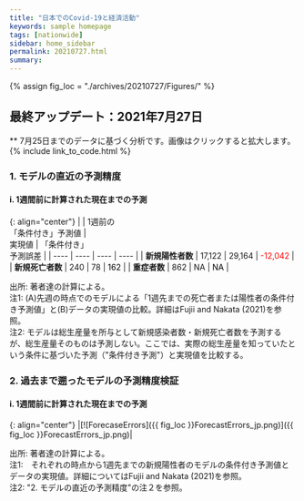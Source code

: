 ```yaml
---
title: "日本でのCovid-19と経済活動"
keywords: sample homepage
tags: [nationwide]
sidebar: home_sidebar
permalink: 20210727.html
summary:
---
```


{% assign fig_loc = "./archives/20210727/Figures/" %}

## 最終アップデート：2021年7月27日
** 7月25日までのデータに基づく分析です。画像はクリックすると拡大します。
{% include link_to_code.html %}

### <!-- 1. Covid-19とGDPの予測される関係-->

<!--{: align="center"}
|[![TradeoffUB]({{ fig_loc }}BaselineTradeoffUBp_jp.png)]({{ fig_loc }}BaselineTradeoffUBp_jp.png)|

出所: 著者達の計算による。<br>
注1: 縦軸は12か月後までに予測されるコロナ感染による総死亡者数、横軸はこれから12か月間の総生産量のリファレンスからの平均乖離。上のパネルでは、最も濃い、次に濃いグレイのエリアはそれぞれ20パーセント、40パーセントの信頼区間を示す。また、最も薄い、次に薄いグレイのエリアはそれぞれ80パーセント、60パーセントの信頼区間を示す。<br>
注2: 黒線:直近の週。赤線:1週間前。青線:2週間前。-->

### 1. モデルの直近の予測精度

#### i. 1週間前に計算された現在までの予測

{: align="center"}
|    | 1週前の<br>「条件付き」予測値 | <br>実現値 | 「条件付き」<br>予測誤差 |
| ---- | ---- | ---- | ---- |
| **新規陽性者数** | 17,122 | 29,164 | <span style="color: red; ">-12,042</span> |
| **新規死亡者数** | 240        | 78 | <span style="color: black; ">162</span> |
| **重症者数** | 862 | NA | <span style="color: black; ">NA</span> |

出所: 著者達の計算による。<br>
注1: (A)先週の時点でのモデルによる「1週先までの死亡者または陽性者の条件付き予測値」と(B)データの実現値の比較。詳細はFujii and Nakata (2021)を参照。<br>
注2: モデルは総生産量を所与として新規感染者数・新規死亡者数を予測するが、総生産量そのものは予測しない。ここでは、実際の総生産量を知っていたという条件に基づいた予測（"条件付き予測"）と実現値を比較する。

### 2. 過去まで遡ったモデルの予測精度検証

#### i. 1週間前に計算された現在までの予測

{: align="center"}
|[![ForecaseErrors]({{ fig_loc }}ForecastErrors_jp.png)]({{ fig_loc }}ForecastErrors_jp.png)|

出所: 著者達の計算による。<br>
注1:　それぞれの時点から1週先までの新規陽性者のモデルの条件付き予測値とデータの実現値。詳細についてはFujii and Nakata (2021)を参照。<br>
注2: "2. モデルの直近の予測精度"の注２を参照。

